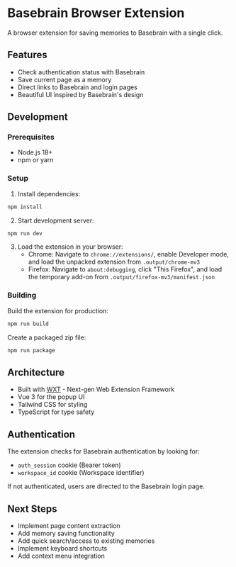 # Basebrain Browser Extension

A browser extension for saving memories to Basebrain with a single click.

## Features

- Check authentication status with Basebrain
- Save current page as a memory
- Direct links to Basebrain and login pages
- Beautiful UI inspired by Basebrain's design

## Development

### Prerequisites

- Node.js 18+
- npm or yarn

### Setup

1. Install dependencies:
```bash
npm install
```

2. Start development server:
```bash
npm run dev
```

3. Load the extension in your browser:
   - Chrome: Navigate to `chrome://extensions/`, enable Developer mode, and load the unpacked extension from `.output/chrome-mv3`
   - Firefox: Navigate to `about:debugging`, click "This Firefox", and load the temporary add-on from `.output/firefox-mv3/manifest.json`

### Building

Build the extension for production:
```bash
npm run build
```

Create a packaged zip file:
```bash
npm run package
```

## Architecture

- Built with [WXT](https://wxt.dev/) - Next-gen Web Extension Framework
- Vue 3 for the popup UI
- Tailwind CSS for styling
- TypeScript for type safety

## Authentication

The extension checks for Basebrain authentication by looking for:
- `auth_session` cookie (Bearer token)
- `workspace_id` cookie (Workspace identifier)

If not authenticated, users are directed to the Basebrain login page.

## Next Steps

- Implement page content extraction
- Add memory saving functionality
- Add quick search/access to existing memories
- Implement keyboard shortcuts
- Add context menu integration